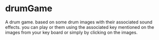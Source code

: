 # drumGame
A drum game. based on some drum images with their associated sound effects. you can play or them using the associated key mentioned on the images from your key board or simply by clicking on the images.
